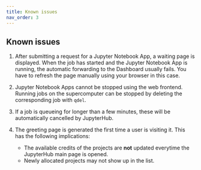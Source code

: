```yaml
---
title: Known issues
nav_order: 3
---
```


## Known issues

1. After submitting a request for a Jupyter Notebook App, a waiting page
   is displayed. When the job has started and the Jupyter Notebook App is
   running, the automatic forwarding to the Dashboard usually fails.
   You have to refresh the page manually using your browser in this case.

2. Jupyter Notebook Apps cannot be stopped using the web frontend.
   Running jobs on the supercomputer can be stopped by deleting
   the corresponding job with `qdel`.

3. If a job is queueing for longer than a few minutes, these will be
   automatically cancelled by JupyterHub.

4. The greeting page is generated the first time a user is visiting it. This
   has the following implications:
   * The available credits of the projects are **not** updated everytime
     the JupyterHub main page is opened.
   * Newly allocated projects may not show up in the list.
